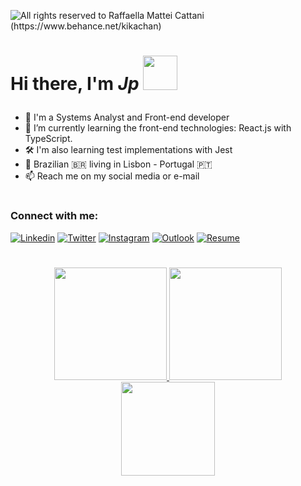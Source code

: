 <p>
  <img alt="All rights reserved to Raffaella Mattei Cattani (https://www.behance.net/kikachan)" align="center" src="https://mir-s3-cdn-cf.behance.net/project_modules/1400/18dd62114334463.60390ce6e78e0.gif" />
 </p>

<!--- <img alt="All rights reserved to ()" align="right" src="https://mir-s3-cdn-cf.behance.net/project_modules/disp/2d7dd6126487093.612e6d62bd8ee.gif" width="220" height="400"/> --->

<h1>
  <p align="left">
     Hi there, I'm <i>Jp</i> <img src="https://media.giphy.com/media/GltC4HZLjJLvq/giphy.gif" width="55"/>
  </p>
</h1>

- 🔭 I'm a Systems Analyst and Front-end developer
- 🌱 I’m currently learning the front-end technologies: React.js with TypeScript.
- 🛠️ I'm also learning test implementations with Jest
- 📌 Brazilian 🇧🇷 living in Lisbon - Portugal 🇵🇹
- 📫 Reach me on my social media or e-mail

#   

<h3 align="left">Connect with me:</h3>

[![Linkedin](https://img.shields.io/badge/-LinkedIn-060606?style=flat&labelColor=0D0D0D&logo=Linkedin&Color=white)](https://www.linkedin.com/in/j0tappe/)
[![Twitter](https://img.shields.io/badge/-Twitter-060606?style=flat&labelColor=0D0D0D&logo=Twitter&Color=white)](https://twitter.com/j0tappe)
[![Instagram](https://img.shields.io/badge/-Instagram-060606?style=flat&labelColor=0D0D0D&logo=Instagram&Color=white)](https://instagram.com/j0tappe)
[![Outlook](https://img.shields.io/badge/-Outlook-060606?style=flat&labelColor=0D0D0D&logo=microsoft-outlook&Color=white)](mailto:jotappe-@hotmail.com)
[![Resume](https://img.shields.io/badge/-Resume-060606?style=flat&labelColor=0D0D0D&logo=read-the-docs&Color=white)](https://drive.google.com/file/d/1EmAvUa2q1bY_qGjM9RqckDaJyxJ1AR0g/view?usp=sharing)



#

<div align="center">
  <a href="https://github.com/j0tappe">
  <img height="180em" src="https://github-readme-stats.vercel.app/api?username=j0tappe&show_icons=true&hide_border=true&theme=bear&include_all_commits=true&count_private=true"/>
  <img height="180em" src="https://github-readme-stats.vercel.app/api/top-langs/?username=j0tappe&hide_border=true&layout=compact&langs_count=7&theme=bear"/>
  <img height="150em" src="https://github-readme-streak-stats.herokuapp.com/?user=j0tappe&hide_border=true&theme=bear&show_icons=true"/>
</div>
<br/>

